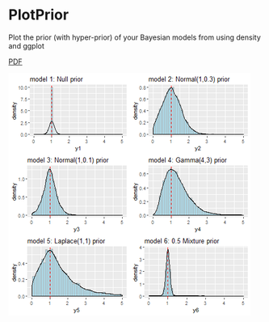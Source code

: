 # PlotPrior
Plot the prior (with hyper-prior) of your Bayesian models from using density and ggplot

<object data="priordist.PDF" type="application/x-pdf" title="SamplePdf" width="500" height="720">
    <a href="priordist.PDF">PDF</a> 
</object>

![](priordist.png)
